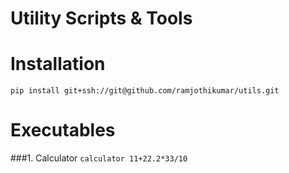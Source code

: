 # Utility Scripts &amp; Tools

# Installation

```shell
pip install git+ssh://git@github.com/ramjothikumar/utils.git
```

# Executables

###1. Calculator
```calculator 11+22.2*33/10 ```
